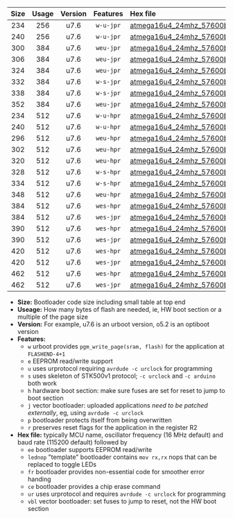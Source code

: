 |Size|Usage|Version|Features|Hex file|
|:-:|:-:|:-:|:-:|:--|
|234|256|u7.6|`w-u-jpr`|[atmega16u4_24mhz_57600bps_ur_vbl.hex](https://raw.githubusercontent.com/stefanrueger/urboot/main/atmega16u4_24mhz_57600bps_ur_vbl.hex)|
|240|256|u7.6|`w-u-jpr`|[atmega16u4_24mhz_57600bps_lednop_ur_vbl.hex](https://raw.githubusercontent.com/stefanrueger/urboot/main/atmega16u4_24mhz_57600bps_lednop_ur_vbl.hex)|
|300|384|u7.6|`weu-jpr`|[atmega16u4_24mhz_57600bps_ee_ur_vbl.hex](https://raw.githubusercontent.com/stefanrueger/urboot/main/atmega16u4_24mhz_57600bps_ee_ur_vbl.hex)|
|306|384|u7.6|`weu-jpr`|[atmega16u4_24mhz_57600bps_ee_lednop_ur_vbl.hex](https://raw.githubusercontent.com/stefanrueger/urboot/main/atmega16u4_24mhz_57600bps_ee_lednop_ur_vbl.hex)|
|324|384|u7.6|`weu-jpr`|[atmega16u4_24mhz_57600bps_ee_lednop_fr_ur_vbl.hex](https://raw.githubusercontent.com/stefanrueger/urboot/main/atmega16u4_24mhz_57600bps_ee_lednop_fr_ur_vbl.hex)|
|332|384|u7.6|`w-s-jpr`|[atmega16u4_24mhz_57600bps_vbl.hex](https://raw.githubusercontent.com/stefanrueger/urboot/main/atmega16u4_24mhz_57600bps_vbl.hex)|
|338|384|u7.6|`w-s-jpr`|[atmega16u4_24mhz_57600bps_lednop_vbl.hex](https://raw.githubusercontent.com/stefanrueger/urboot/main/atmega16u4_24mhz_57600bps_lednop_vbl.hex)|
|352|384|u7.6|`weu-jpr`|[atmega16u4_24mhz_57600bps_ee_lednop_fr_ce_ur_vbl.hex](https://raw.githubusercontent.com/stefanrueger/urboot/main/atmega16u4_24mhz_57600bps_ee_lednop_fr_ce_ur_vbl.hex)|
|234|512|u7.6|`w-u-hpr`|[atmega16u4_24mhz_57600bps_ur.hex](https://raw.githubusercontent.com/stefanrueger/urboot/main/atmega16u4_24mhz_57600bps_ur.hex)|
|240|512|u7.6|`w-u-hpr`|[atmega16u4_24mhz_57600bps_lednop_ur.hex](https://raw.githubusercontent.com/stefanrueger/urboot/main/atmega16u4_24mhz_57600bps_lednop_ur.hex)|
|296|512|u7.6|`weu-hpr`|[atmega16u4_24mhz_57600bps_ee_ur.hex](https://raw.githubusercontent.com/stefanrueger/urboot/main/atmega16u4_24mhz_57600bps_ee_ur.hex)|
|302|512|u7.6|`weu-hpr`|[atmega16u4_24mhz_57600bps_ee_lednop_ur.hex](https://raw.githubusercontent.com/stefanrueger/urboot/main/atmega16u4_24mhz_57600bps_ee_lednop_ur.hex)|
|320|512|u7.6|`weu-hpr`|[atmega16u4_24mhz_57600bps_ee_lednop_fr_ur.hex](https://raw.githubusercontent.com/stefanrueger/urboot/main/atmega16u4_24mhz_57600bps_ee_lednop_fr_ur.hex)|
|328|512|u7.6|`w-s-hpr`|[atmega16u4_24mhz_57600bps.hex](https://raw.githubusercontent.com/stefanrueger/urboot/main/atmega16u4_24mhz_57600bps.hex)|
|334|512|u7.6|`w-s-hpr`|[atmega16u4_24mhz_57600bps_lednop.hex](https://raw.githubusercontent.com/stefanrueger/urboot/main/atmega16u4_24mhz_57600bps_lednop.hex)|
|348|512|u7.6|`weu-hpr`|[atmega16u4_24mhz_57600bps_ee_lednop_fr_ce_ur.hex](https://raw.githubusercontent.com/stefanrueger/urboot/main/atmega16u4_24mhz_57600bps_ee_lednop_fr_ce_ur.hex)|
|384|512|u7.6|`wes-hpr`|[atmega16u4_24mhz_57600bps_ee.hex](https://raw.githubusercontent.com/stefanrueger/urboot/main/atmega16u4_24mhz_57600bps_ee.hex)|
|384|512|u7.6|`wes-jpr`|[atmega16u4_24mhz_57600bps_ee_vbl.hex](https://raw.githubusercontent.com/stefanrueger/urboot/main/atmega16u4_24mhz_57600bps_ee_vbl.hex)|
|390|512|u7.6|`wes-hpr`|[atmega16u4_24mhz_57600bps_ee_lednop.hex](https://raw.githubusercontent.com/stefanrueger/urboot/main/atmega16u4_24mhz_57600bps_ee_lednop.hex)|
|390|512|u7.6|`wes-jpr`|[atmega16u4_24mhz_57600bps_ee_lednop_vbl.hex](https://raw.githubusercontent.com/stefanrueger/urboot/main/atmega16u4_24mhz_57600bps_ee_lednop_vbl.hex)|
|420|512|u7.6|`wes-hpr`|[atmega16u4_24mhz_57600bps_ee_lednop_fr.hex](https://raw.githubusercontent.com/stefanrueger/urboot/main/atmega16u4_24mhz_57600bps_ee_lednop_fr.hex)|
|420|512|u7.6|`wes-jpr`|[atmega16u4_24mhz_57600bps_ee_lednop_fr_vbl.hex](https://raw.githubusercontent.com/stefanrueger/urboot/main/atmega16u4_24mhz_57600bps_ee_lednop_fr_vbl.hex)|
|462|512|u7.6|`wes-hpr`|[atmega16u4_24mhz_57600bps_ee_lednop_fr_ce.hex](https://raw.githubusercontent.com/stefanrueger/urboot/main/atmega16u4_24mhz_57600bps_ee_lednop_fr_ce.hex)|
|462|512|u7.6|`wes-jpr`|[atmega16u4_24mhz_57600bps_ee_lednop_fr_ce_vbl.hex](https://raw.githubusercontent.com/stefanrueger/urboot/main/atmega16u4_24mhz_57600bps_ee_lednop_fr_ce_vbl.hex)|

- **Size:** Bootloader code size including small table at top end
- **Useage:** How many bytes of flash are needed, ie, HW boot section or a multiple of the page size
- **Version:** For example, u7.6 is an urboot version, o5.2 is an optiboot version
- **Features:**
  + `w` urboot provides `pgm_write_page(sram, flash)` for the application at `FLASHEND-4+1`
  + `e` EEPROM read/write support
  + `u` uses urprotocol requiring `avrdude -c urclock` for programming
  + `s` uses skeleton of STK500v1 protocol; `-c urclock` and `-c arduino` both work
  + `h` hardware boot section: make sure fuses are set for reset to jump to boot section
  + `j` vector bootloader: uploaded applications *need to be patched externally*, eg, using `avrdude -c urclock`
  + `p` bootloader protects itself from being overwritten
  + `r` preserves reset flags for the application in the register R2
- **Hex file:** typically MCU name, oscillator frequency (16 MHz default) and baud rate (115200 default) followed by
  + `ee` bootloader supports EEPROM read/write
  + `lednop` "template" bootloader contains `mov rx,rx` nops that can be replaced to toggle LEDs
  + `fr` bootloader provides non-essential code for smoother error handing
  + `ce` bootloader provides a chip erase command
  + `ur` uses urprotocol and requires `avrdude -c urclock` for programming
  + `vbl` vector bootloader: set fuses to jump to reset, not the HW boot section
